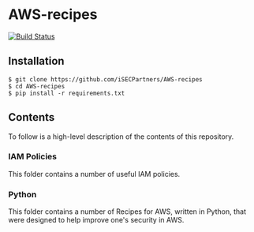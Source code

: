 # AWS-recipes

[![Build Status](https://travis-ci.org/iSECPartners/AWS-recipes.svg?branch=master)](https://travis-ci.org/iSECPartners/AWS-recipes)

## Installation

    $ git clone https://github.com/iSECPartners/AWS-recipes
    $ cd AWS-recipes
    $ pip install -r requirements.txt

## Contents

To follow is a high-level description of the contents of this repository.

### IAM Policies

This folder contains a number of useful IAM policies.

### Python

This folder contains a number of Recipes for AWS, written in Python, that were
designed to help improve one's security in AWS.
